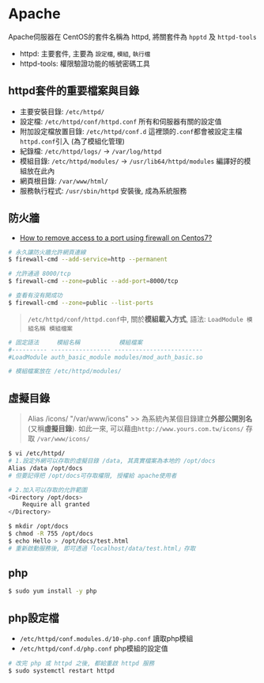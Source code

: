 # Apache

Apache伺服器在 CentOS的套件名稱為 httpd, 將關套件為 `hpptd` 及 `httpd-tools`

- httpd: 主要套件, 主要為 `設定檔`, `模組`, `執行檔`
- httpd-tools: 權限驗證功能的帳號密碼工具



## httpd套件的重要檔案與目錄

- 主要安裝目錄: `/etc/httpd/`
- 設定檔: `/etc/httpd/conf/httpd.conf` 所有和伺服器有關的設定值
- 附加設定檔放置目錄: `/etc/httpd/conf.d` 這裡頭的`.conf`都會被設定主檔`httpd.conf`引入 (為了模組化管理)
- 紀錄檔: `/etc/httpd/logs/` -> `/var/log/httpd`
- 模組目錄: `/etc/httpd/modules/` -> `/usr/lib64/httpd/modules` 編譯好的模組放在此內
- 網頁根目錄: `/var/www/html/` 
- 服務執行程式: `/usr/sbin/httpd` 安裝後, 成為系統服務


## 防火牆

- [How to remove access to a port using firewall on Centos7?](https://serverfault.com/questions/818996/how-to-remove-access-to-a-port-using-firewall-on-centos7)

```sh
# 永久讓防火牆允許網頁連線
$ firewall-cmd --add-service=http --permanent

# 允許通過 8000/tcp
$ firewall-cmd --zone=public --add-port=8000/tcp

# 查看有沒有開成功
$ firewall-cmd --zone=public --list-ports
```

> `/etc/httpd/conf/httpd.conf`中, 關於**模組載入方式**, 語法: `LoadModule 模組名稱 模組檔案`
```sh
# 固定語法     模組名稱           模組檔案
#---------- ----------------- -------------------------
#LoadModule auth_basic_module modules/mod_auth_basic.so

# 模組檔案放在 /etc/httpd/modules/
```


## 虛擬目錄

> Alias /icons/ "/var/www/icons" >> 
  為系統內某個目錄建立**外部公開別名**(又稱**虛擬目錄**). 如此一來, 可以藉由`http://www.yours.com.tw/icons/` 存取 `/var/www/icons/`
```sh
$ vi /etc/httpd/
# 1.設定外網可以存取的虛擬目錄 /data, 其真實檔案為本地的 /opt/docs
Alias /data /opt/docs
# 但要記得把 /opt/docs可存取權限, 授權給 apache使用者

# 2.加入可以存取的允許範圍
<Directory /opt/docs>
    Require all granted
</Directory>

$ mkdir /opt/docs
$ chmod -R 755 /opt/docs
$ echo Hello > /opt/docs/test.html
# 重新啟動服務後, 即可透過「localhost/data/test.html」存取
```


## php

```sh
$ sudo yum install -y php
```


## php設定檔

- `/etc/httpd/conf.modules.d/10-php.conf` 讀取php模組
- `/etc/httpd/conf.d/php.conf` php模組的設定值

```sh
# 改完 php 或 httpd 之後, 都給重啟 httpd 服務
$ sudo systemctl restart httpd
```